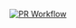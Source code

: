[![PR Workflow](https://github.com/things-application/users/actions/workflows/gradle.yml/badge.svg?event=workflow_run)](https://github.com/things-application/users/actions/workflows/gradle.yml)
